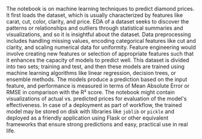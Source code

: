 The notebook is on machine learning techniques to predict diamond prices.
It first loads the dataset, which is usually characterized by features like carat, cut, color, clarity, and price. 
EDA of a dataset seeks to discover the patterns or relationships and outliers through statistical summaries and visualizations, and so it is insightful about the dataset. 
Data preprocessing includes handling missing values, encoding categorical features like cut and clarity, and scaling numerical data for uniformity. 
Feature engineering would involve creating new features or selection of appropriate features such that it enhances the capacity of models to predict well. 
This dataset is divided into two sets; training and test, and then these models are trained using machine learning algorithms like linear regression, decision trees, or ensemble methods. 
The models produce a prediction based on the input feature, and performance is measured in terms of Mean Absolute Error or RMSE in comparison with the R² score. 
The notebook might contain visualizations of actual vs. predicted prices for evaluation of the model's effectiveness. 
In case of a deployment as part of workflow, the trained model may be stored on disk with libraries like `joblib` or `pickle` and deployed as a friendly application using Flask or other equivalent frameworks that ensure strong predictions and easy, practical use in real life.

